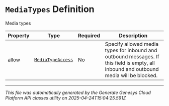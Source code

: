 # `MediaTypes` Definition

Media types

| Property | Type | Required | Description |
|----------|------|----------|-------------|
| allow | [`MediaTypeAccess`](mediatypeaccess-definition.md) | No | Specify allowed media types for inbound and outbound messages. If this field is empty, all inbound and outbound media will be blocked. |

---

*This file was automatically generated by the Generate Genesys Cloud Platform API classes utility on 2025-04-24T15:04:25.591Z*